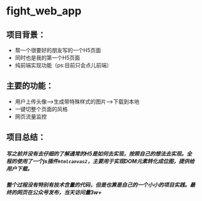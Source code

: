 # fight_web_app
## 项目背景：
* 帮一个很要好的朋友写的一个H5页面
* 同时也是我的第一个H5页面
* 纯前端实现功能（ps:目前只会点儿前端）
## 主要的功能：
* 用户上传头像-->生成带特殊样式的图片-->下载到本地
* 一键切整个页面的风格
* 网页流量监控
## 项目总结：
##### 写之前并没有去仔细的了解通常的H5是如何去实现，按照自己的想法去实现。全程的使用了一个js插件`htmlcanvas2`，主要用于实现DOM元素转化成位图，提供给用户下载。
##### 整个过程没有特别有技术含量的代码，但是也算是自己的一个小小的项目实践。最终的网页在公众号发布，当天访问量3w+
